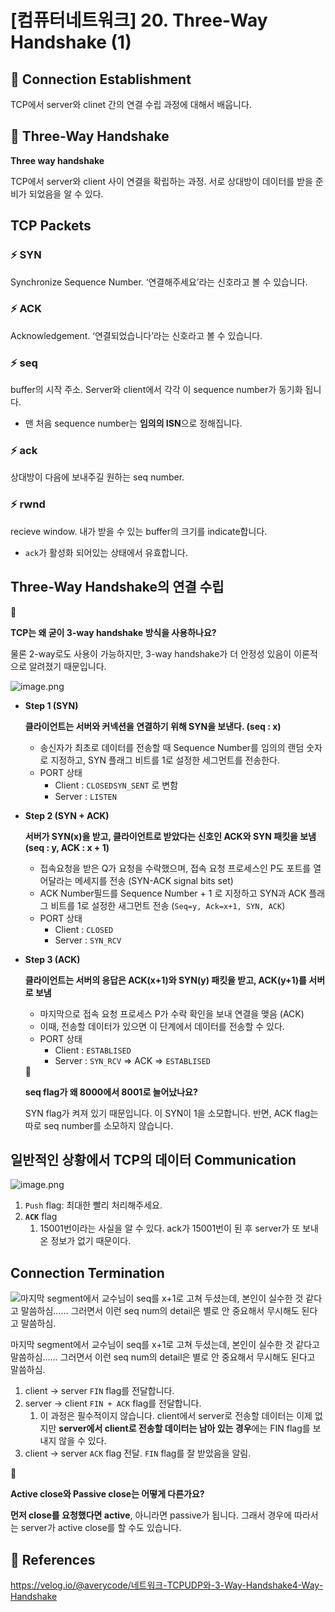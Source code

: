 # [컴퓨터네트워크] 20. Three-Way Handshake (1)

<aside>

# 💖 Connection Establishment

</aside>

TCP에서 server와 clinet 간의 연결 수립 과정에 대해서 배웁니다.

<aside>

# 💖 Three-Way Handshake

</aside>

<aside>

**Three way handshake**

TCP에서 server와 client 사이 연결을 확립하는 과정. 서로 상대방이 데이터를 받을 준비가 되었음을 알 수 있다.

</aside>

## TCP Packets

### ⚡ SYN

Synchronize Sequence Number. ‘연결해주세요’라는 신호라고 볼 수 있습니다.

### ⚡ ACK

Acknowledgement. ‘연결되었습니다’라는 신호라고 볼 수 있습니다.

### ⚡ seq

buffer의 시작 주소. Server와 client에서 각각 이 sequence number가 동기화 됩니다.

- 맨 처음 sequence number는 **임의의 ISN**으로 정해집니다.

### ⚡ ack

상대방이 다음에 보내주길 원하는 seq number.

### ⚡ rwnd

recieve window. 내가 받을 수 있는 buffer의 크기를 indicate합니다.

- `ack`가 활성화 되어있는 상태에서 유효합니다.

## Three-Way Handshake의 연결 수립

<aside>
🚨

**TCP는 왜 굳이 3-way handshake 방식을 사용하나요?**

물론 2-way로도 사용이 가능하지만, 3-way handshake가 더 안정성 있음이 이론적으로 알려졌기 때문입니다.

</aside>

![image.png](%5B%E1%84%8F%E1%85%A5%E1%86%B7%E1%84%91%E1%85%B2%E1%84%90%E1%85%A5%E1%84%82%E1%85%A6%E1%84%90%E1%85%B3%E1%84%8B%E1%85%AF%E1%84%8F%E1%85%B3%5D%2020%20Three-Way%20Handshake%20(1)%201843f66f522580abaac0e6723e7b3740/image.png)

- **Step 1 (SYN)**
    
    **클라이언트는 서버와 커넥션을 연결하기 위해 SYN을 보낸다. (seq : x)**
    
    - 송신자가 최초로 데이터를 전송할 때 Sequence Number를 임의의 랜덤 숫자로 지정하고, SYN 플래그 비트를 1로 설정한 세그먼트를 전송한다.
    - PORT 상태
        - Client : `CLOSEDSYN_SENT` 로 변함
        - Server : `LISTEN`
- **Step 2 (SYN + ACK)**
    
    **서버가 SYN(x)을 받고, 클라이언트로 받았다는 신호인 ACK와 SYN 패킷을 보냄 (seq : y, ACK : x + 1)**
    
    - 접속요청을 받은 Q가 요청을 수락했으며, 접속 요청 프로세스인 P도 포트를 열어달라는 메세지를 전송 (SYN-ACK signal bits set)
    - ACK Number필드를 Sequence Number + 1 로 지정하고 SYN과 ACK 플래그 비트를 1로 설정한 새그먼트 전송 (`Seq=y, Ack=x+1, SYN, ACK`)
    - PORT 상태
        - Client : `CLOSED`
        - Server : `SYN_RCV`
- **Step 3 (ACK)**
    
    **클라이언트는 서버의 응답은 ACK(x+1)와 SYN(y) 패킷을 받고, ACK(y+1)를 서버로 보냄**
    
    - 마지막으로 접속 요청 프로세스 P가 수락 확인을 보내 연결을 맺음 (ACK)
    - 이때, 전송할 데이터가 있으면 이 단계에서 데이터를 전송할 수 있다.
    - PORT 상태
        - Client : `ESTABLISED`
        - Server : `SYN_RCV` ⇒ ACK ⇒ `ESTABLISED`
    
    <aside>
    🚨
    
    **seq flag가 왜 8000에서 8001로 늘어났나요?**
    
    SYN flag가 켜져 있기 때문입니다. 이 SYN이 1을 소모합니다. 반면, ACK flag는 따로 seq number를 소모하지 않습니다.
    
    </aside>
    

## 일반적인 상황에서 TCP의 데이터 Communication

![image.png](%5B%E1%84%8F%E1%85%A5%E1%86%B7%E1%84%91%E1%85%B2%E1%84%90%E1%85%A5%E1%84%82%E1%85%A6%E1%84%90%E1%85%B3%E1%84%8B%E1%85%AF%E1%84%8F%E1%85%B3%5D%2020%20Three-Way%20Handshake%20(1)%201843f66f522580abaac0e6723e7b3740/image%201.png)

1. `Push` flag: 최대한 빨리 처리해주세요.
2. **`ACK`** flag
    1. 15001번이라는 사실을 알 수 있다. ack가 15001번이 된 후  server가 또 보내 온 정보가 없기 때문이다.

## Connection Termination

![마지막 segment에서 교수님이 seq를 x+1로 고쳐 두셨는데, 본인이 실수한 것 같다고 말씀하심…… 그러면서 이런 seq num의 detail은 별로 안 중요해서 무시해도 된다고 말씀하심.](%5B%E1%84%8F%E1%85%A5%E1%86%B7%E1%84%91%E1%85%B2%E1%84%90%E1%85%A5%E1%84%82%E1%85%A6%E1%84%90%E1%85%B3%E1%84%8B%E1%85%AF%E1%84%8F%E1%85%B3%5D%2020%20Three-Way%20Handshake%20(1)%201843f66f522580abaac0e6723e7b3740/image%202.png)

마지막 segment에서 교수님이 seq를 x+1로 고쳐 두셨는데, 본인이 실수한 것 같다고 말씀하심…… 그러면서 이런 seq num의 detail은 별로 안 중요해서 무시해도 된다고 말씀하심.

1. client → server `FIN` flag를 전달합니다.
2. server → client `FIN + ACK` flag를 전달합니다.
    1. 이 과정은 필수적이지 않습니다. client에서 server로 전송할 데이터는 이제 없지만 **server에서 client로 전송할 데이터는 남아 있는 경우**에는 FIN flag를 보내지 않을 수 있다.
3. client → server `ACK` flag 전달. `FIN` flag를 잘 받았음을 알림.

<aside>
🚨

**Active close와 Passive close는 어떻게 다른가요?**

**먼저 close를 요청했다면 active**, 아니라면 passive가 됩니다. 그래서 경우에 따라서는 server가 active close를 할 수도 있습니다.

</aside>

<aside>

# 💖 References

</aside>

https://velog.io/@averycode/네트워크-TCPUDP와-3-Way-Handshake4-Way-Handshake